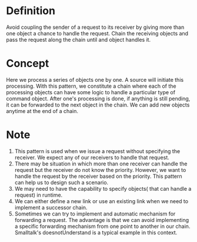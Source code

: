 # Definition
Avoid coupling the sender of a request to its receiver by giving more than one object a chance to handle the request. Chain the receiving objects and pass the request along the chain until and object handles it.

# Concept
Here we process a series of objects one by one. A source will initiate this processing. With this pattern, we constitute a chain where each of the processing objects can have some logic to handle a particular type of command object. After one's processing is done, if anything is still pending, it can be forwarded to the next object in the chain. We can add new objects anytime at the end of a chain.

# Note
1. This pattern is used when we issue a request without specifying the receiver. We expect any of our receivers to handle that request.
2. There may be situation in which more than one receiver can handle the request but the receiver do not know the priority. However, we want to handle the request by the receiver based on the priority. This pattern can help us to design such a scenario.
3. We may need to have the capability to specify objects( that can handle a request) in runtime.
4. We can either define a new link or use an existing link when we need to implement a successor chain.
5. Sometimes we can try to implement and automatic mechanism for forwarding a request. The advantage is that we can avoid implementing a specific forwarding mechanism from one point to another in our chain. Smalltalk's doesnotUnderstand is a typical example in this context.
